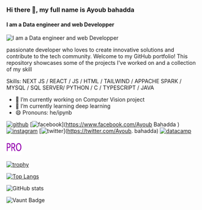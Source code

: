 ### Hi there 👋, my full name is Ayoub bahadda
#### I am a Data engineer and web Developper
![I am a Data engineer and web Developper](https://media.licdn.com/dms/image/v2/D4D16AQE_uy_IRlB9SQ/profile-displaybackgroundimage-shrink_350_1400/profile-displaybackgroundimage-shrink_350_1400/0/1724276300756?e=1738800000&v=beta&t=BscA2lxu9hxv8DecLXj-giuJDNOCBxfidJt391PthIw)

 passionate developer who loves to create innovative solutions and contribute to the tech community. Welcome to my GitHub portfolio! This repository showcases some of the projects I've worked on and a collection of my skill

Skills: NEXT JS / REACT / JS / HTML / TAILWIND / APPACHE SPARK / MYSQL / SQL SERVER/ PYTHON / C / TYPESCRIPT / JAVA

- 🔭 I’m currently working on Computer Vision project  
- 🌱 I’m currently learning deep learning  
- 😄 Pronouns: he/ipynb 


[<img src='https://cdn.jsdelivr.net/npm/simple-icons@3.0.1/icons/github.svg' alt='github' height='40'>](https://github.com/yobahadda)  [<img src='https://cdn.jsdelivr.net/npm/simple-icons@3.0.1/icons/facebook.svg' alt='facebook' height='40'>](https://www.facebook.com/Ayoub Bahadda )  [<img src='https://cdn.jsdelivr.net/npm/simple-icons@3.0.1/icons/instagram.svg' alt='instagram' height='40'>](https://www.instagram.com/ayoub_bahadda/)  [<img src='https://cdn.jsdelivr.net/npm/simple-icons@3.0.1/icons/twitter.svg' alt='twitter' height='40'>](https://twitter.com/Ayoub. bahadda)  [<img src='https://cdn.jsdelivr.net/npm/simple-icons@3.0.1/icons/datacamp.svg' alt='datacamp' height='40'>](https://www.datacamp.com/portfolio/bahaddaayoub123)  

<a href='https://github.com/pricing'><img src='https://raw.githubusercontent.com/acervenky/animated-github-badges/master/assets/pro.gif' width='40' height='40'></a> 

[![trophy](https://github-profile-trophy.vercel.app/?username=yobahadda)](https://github.com/ryo-ma/github-profile-trophy)

[![Top Langs](https://github-readme-stats.vercel.app/api/top-langs/?username=yobahadda)](https://github.com/anuraghazra/github-readme-stats)

![GitHub stats](https://github-readme-stats.vercel.app/api?username=yobahadda&show_icons=true&count_private=true)  

![Vaunt Badge](https://api.vaunt.dev/v1/github/entities/yobahadda/contributions?format=svg&private=true)  

